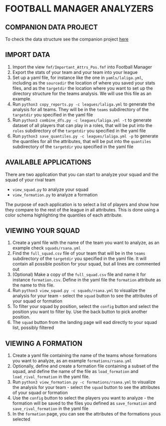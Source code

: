 # FOOTBALL MANAGER ANALYZERS

## COMPANION DATA PROJECT   
To check the data structure see the companion project [here](https://github.com/diegoami/DA_fm_data)


## IMPORT DATA

1. Import the view `fmf/Important_Attrs_Pos.fmf` into Football Manager
2. Export the stats of your team and your team into your league
3. Set up a yaml file, for instance like the one in `yamls/laliga.yml`, including as the `sourcedir` the location of where you saved your stats files, and as the `targetdir` the location where you want to set up the directory structure for the teams analysis. We will use this file as an example.
4. Run `python3 copy_reports.py -c leagues/laliga.yml` to generate the analysis for all teams. They will be in the `teams` subdirectory of the `targetdir` you specified in the yaml file
5. Run `python3 combine_dfs.py -c leagues/laliga.yml -t` to generate dataset of all players that can play in a roles, that will be put into the `roles` subdirectory of the `targetdir` you specified in the yaml file
6. Run `python3 save_quantiles.py -c leagues/laliga.yml -p` to generate the quantiles for all the attributes, that will be put into the `quantiles` subdirectory of the `targetdir` you specified in the yaml file

## AVAILABLE APPLICATIONS

There are two application that you can start to analyze your squad and the squad of your rival team

* `view_squad.py` to analyze your squad
* `view_formation.py` to analyze a formation

The purpose of each application is to select a list of players and show how they compare to the rest of the league in all attributes. This is done using a color schema highlighting the quantiles of each attribute.

## VIEWING YOUR SQUAD

1. Create a yaml file with the name of the team you want to analyze, as an example check `squads/rsana.yml`
2. Find the `full_squad.csv` file of your team that will be in the `teams` subdirectory of the `targetdir` you specified in the yaml file. It will contain all possible position for your squad, but all lines are commented out
3. (Optional) Make a copy of the `full_squad.csv` file and name it for instance `formation.csv`. Define in the yaml file the `formation` attribute as the name to this file. 
4. Run `python3 view_squad.py -c squads/rsana.yml` to visualize the analysis for your team - select the `squad` button to see the attributes of your squad or formation
5. To filter your squad by position, select the `config` button and select the position you want to filter by. Use the back button to pick another position.
6. The `squad` button from the landing page will ead directly to your squad list, possibly filtered

## VIEWING A FORMATION

1. Create a yaml file containing the name of the teams whose formations you want to analyze, as an example `formations/rsana.yml`
2. Optionally, define and create a formation file containing a subset of the squad, and define the name of the file as `load_formation` and `load_rival_formation` in the yaml file. 
3. Run `python3 view_formation.py -c formations/rsana.yml` to visualize the analysis for your team - select the `squad` button to see the attributes of your squad or formation
4. Use the `config` button to select the players you want to analyze - the formation will be saved to the files you defined as `save_formation` and `save_rival_formation` in the yaml file
5. In the `formation` page, you can see the attributes of the formations yous selected